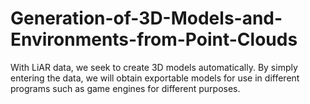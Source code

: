 # Generation-of-3D-Models-and-Environments-from-Point-Clouds
With LiAR data, we seek to create 3D models automatically. By simply entering the data, we will obtain exportable models for use in different programs such as game engines for different purposes.
